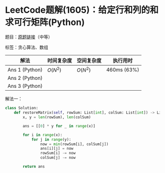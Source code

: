 # LeetCode题解(1605)：给定行和列的和求可行矩阵(Python)

题目：[原题链接](https://leetcode-cn.com/problems/find-valid-matrix-given-row-and-column-sums/)（中等）

标签：贪心算法、数组

| 解法           | 时间复杂度 | 空间复杂度 | 执行用时    |
| -------------- | ---------- | ---------- | ----------- |
| Ans 1 (Python) | $O(N^2)$   | $O(N^2)$   | 460ms (63%) |
| Ans 2 (Python) |            |            |             |
| Ans 3 (Python) |            |            |             |

解法一：

```python
class Solution:
    def restoreMatrix(self, rowSum: List[int], colSum: List[int]) -> List[List[int]]:
        x, y = len(rowSum), len(colSum)

        ans = [[0] * y for _ in range(x)]

        for i in range(x):
            for j in range(y):
                now = min(rowSum[i], colSum[j])
                ans[i][j] = now
                rowSum[i] -= now
                colSum[j] -= now

        return ans
```